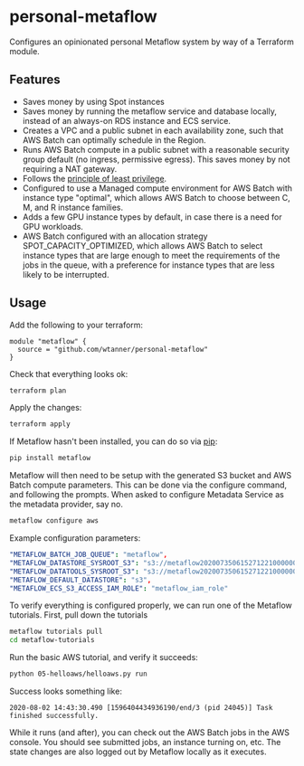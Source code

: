 # personal-metaflow
Configures an opinionated personal Metaflow system by way of a Terraform module.

## Features
- Saves money by using Spot instances
- Saves money by running the metaflow service and database locally, instead of an always-on RDS instance and ECS service.
- Creates a VPC and a public subnet in each availability zone, such that AWS Batch can optimally schedule in the Region.
- Runs AWS Batch compute in a public subnet with a reasonable security group default (no ingress, permissive egress). This saves money by not requiring a NAT gateway.
- Follows the [principle of least privilege](https://en.wikipedia.org/wiki/Principle_of_least_privilege).
- Configured to use a Managed compute environment for AWS Batch with instance type "optimal", which allows AWS Batch to choose between C, M, and R instance families.
- Adds a few GPU instance types by default, in case there is a need for GPU workloads.
- AWS Batch configured with an allocation strategy  SPOT_CAPACITY_OPTIMIZED, which allows AWS Batch to select instance types that are large enough to meet the requirements of the jobs in the queue, with a preference for instance types that are less likely to be interrupted.

## Usage

Add the following to your terraform:

```hcl-terraform
module "metaflow" {
  source = "github.com/wtanner/personal-metaflow"
}
```

Check that everything looks ok:

```bash
terraform plan
```

Apply the changes:

```bash
terraform apply
```

If Metaflow hasn't been installed, you can do so via [pip](https://docs.metaflow.org/getting-started/install):

```bash
pip install metaflow
```

Metaflow will then need to be setup with the generated S3 bucket and AWS Batch compute parameters.
This can be done via the configure command, and following the prompts. When asked to configure Metadata Service as the metadata provider, say no.

```bash
metaflow configure aws
```

Example configuration parameters:

```yaml
"METAFLOW_BATCH_JOB_QUEUE": "metaflow",
"METAFLOW_DATASTORE_SYSROOT_S3": "s3://metaflow20200735061527122100000001",
"METAFLOW_DATATOOLS_SYSROOT_S3": "s3://metaflow20200735061527122100000001/data",
"METAFLOW_DEFAULT_DATASTORE": "s3",
"METAFLOW_ECS_S3_ACCESS_IAM_ROLE": "metaflow_iam_role"
```

To verify everything is configured properly, we can run one of the Metaflow tutorials. First, pull down the tutorials

```bash
metaflow tutorials pull
cd metaflow-tutorials
```

Run the basic AWS tutorial, and verify it succeeds:

```bash
python 05-helloaws/helloaws.py run
```

Success looks something like:

```text
2020-08-02 14:43:30.490 [1596404434936190/end/3 (pid 24045)] Task finished successfully.
```

While it runs (and after), you can check out the AWS Batch jobs in the AWS console. You should see submitted jobs, an instance turning on, etc. The state changes are also logged out by Metaflow locally as it executes.

